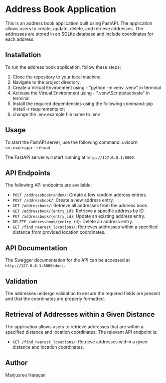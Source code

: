 # Address Book Application

This is an address book application built using FastAPI. The application allows users to create, update, delete, and retrieve addresses. The addresses are stored in an SQLite database and include coordinates for each address.

## Installation

To run the address book application, follow these steps:

1. Clone the repository to your local machine.
2. Navigate to the project directory.
3. Create a Virtual Environment using - "python -m venv .venv" in terminal
4. Activate the Virtual Environment using - ".venv\Scripts\activate" in terminal
5. Install the required dependencies using the following command:
   pip install -r requirements.txt
6. change the .env.example file name to .env

## Usage
To start the FastAPI server, use the following command:
uvicorn src.main:app --reload

The FastAPI server will start running at `http://127.0.0.1:8000`.

## API Endpoints

The following API endpoints are available:

- `POST /addressbookrandom/`: Create a few random address entries.
- `POST /addressbook/`: Create a new address entry.
- `GET /addressbook/`: Retrieve all addresses from the address book.
- `GET /addressbook/{entry_id}`: Retrieve a specific address by ID.
- `PUT /addressbook/{entry_id}`: Update an existing address entry.
- `DELETE /addressbook/{entry_id}`: Delete an address entry.
- `GET /find_nearest_locations/`: Retrieves addresses within a specified distance from provided location coordinates.

## API Documentation

The Swagger documentation for the API can be accessed at `http://127.0.0.1:8000/docs`.

## Validation

The addresses undergo validation to ensure the required fields are present and that the coordinates are properly formatted.

## Retrieval of Addresses within a Given Distance

The application allows users to retrieve addresses that are within a specified distance and location coordinates. The relevant API endpoint is:

- `GET /find_nearest_locations/`: Retrieve addresses within a given distance and location coordinates.

## Author

Manjusree Narayan
